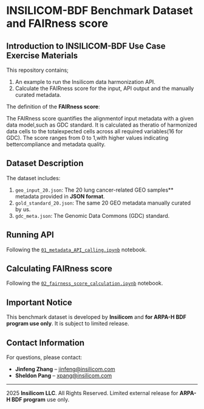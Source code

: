# INSILICOM-BDF Benchmark Dataset and FAIRness score

## Introduction to INSILICOM-BDF Use Case Exercise Materials

This repository contains;

1. An example to run the Insilicom data harmonization API.
2. Calculate the FAIRness score for the input, API output and the manually curated metadata.

The definition of the **FAIRness score**:

The FAIRness score quantifies the alignmentof input metadata with a given data model,such as GDC standard. It is calculated as theratio of harmonized data cells to the totalexpected cells across all required variables(16 for GDC). The score ranges from 0 to 1,with higher values indicating bettercompliance and metadata quality.

## Dataset Description

The dataset includes:

1. `geo_input_20.json`: The 20 lung cancer-related GEO samples** metadata provided in **JSON format**.
2. `gold_standard_20.json`: The same 20 GEO metadata manually curated by us.
3. `gdc_meta.json`: The Genomic Data Commons (GDC) standard.

## Running API

Following the [`01_metadata_API_calling.ipynb`](./src/01_metadata_API_calling.ipynb) notebook.

## Calculating FAIRness score

Following the [`02_fairness_score_calculation.ipynb`](./src/02_fairness_score_calculation_simple.ipynb) notebook.

## Important Notice

This benchmark dataset is developed by **Insilicom** and **for ARPA-H BDF program use only**. It is subject to limited release.


## Contact Information

For questions, please contact:

- **Jinfeng Zhang** – [jinfeng@insilicom.com](mailto:jinfeng@insilicom.com)
- **Sheldon Pang** – [xpang@insilicom.com](mailto:xpang@insilicom.com)

---

2025 **Insilicom LLC**. All Rights Reserved.
Limited external release for **ARPA-H BDF program** use only.
